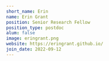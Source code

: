 ```yaml
---
short_name: Erin
name: Erin Grant
position: Senior Research Fellow
position_type: postdoc
alum: false
image: eringrant.png
website: https://eringrant.github.io/
join_date: 2022-09-12
---
```

